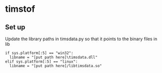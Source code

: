 # timstof
## Set up
Update the library paths in timsdata.py so that it points to the binary files in lib

    if sys.platform[:5] == "win32":
      libname = "[put path here]\timsdata.dll"
    elif sys.platform[:5] == "linux":
      libname = "[put path here]/libtimsdata.so"
